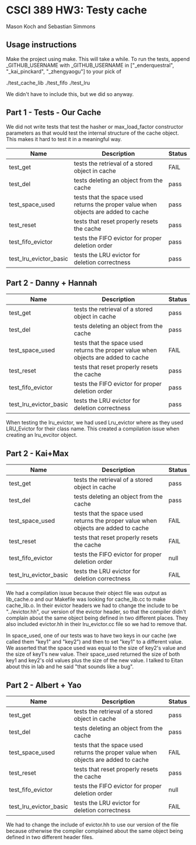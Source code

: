 # CSCI 389 HW3: Testy cache
Mason Koch and Sebastian Simmons

## Usage instructions
Make the project using make. This will take a while. To run the tests, append \_GITHUB_USERNAME with \_GITHUB_USERNAME in ["\_enderquestral", "\_kai_pinckard", "\_zhengyaogu"] to your pick of

./test_cache_lib
./test_fifo
./test_lru

We didn't have to include this, but we did so anyway.

## Part 1 - Tests - Our Cache
We did not write tests that test the hasher or max_load_factor constructor parameters as that would test the internal structure of the cache object. This makes it hard to test it in a meaningful way.

|Name|Description|Status|
|----|-----------|------|
|test_get|tests the retrieval of a stored object in cache|FAIL|
|test_del|tests deleting an object from the cache|pass|
|test_space_used|tests that the space used returns the proper value when objects are added to cache|pass|
|test_reset|tests that reset properly resets the cache|pass|
|test_fifo_evictor|tests the FIFO evictor for proper deletion order|pass|
|test_lru_evictor_basic|tests the LRU evictor for deletion correctness|pass|

## Part 2 - Danny + Hannah
|Name|Description|Status|
|----|-----------|------|
|test_get|tests the retrieval of a stored object in cache|pass|
|test_del|tests deleting an object from the cache|pass|
|test_space_used|tests that the space used returns the proper value when objects are added to cache|FAIL|
|test_reset|tests that reset properly resets the cache|pass|
|test_fifo_evictor|tests the FIFO evictor for proper deletion order|pass|
|test_lru_evictor_basic|tests the LRU evictor for deletion correctness|pass|

When testing the lru_evictor, we had used Lru_evictor where as they used LRU_Evictor for their class name. This created a compilation issue when creating an lru_evcitor object. 

## Part 2 - Kai+Max
|Name|Description|Status|
|----|-----------|------|
|test_get|tests the retrieval of a stored object in cache|pass|
|test_del|tests deleting an object from the cache|pass|
|test_space_used|tests that the space used returns the proper value when objects are added to cache|FAIL|
|test_reset|tests that reset properly resets the cache|FAIL|
|test_fifo_evictor|tests the FIFO evictor for proper deletion order|null|
|test_lru_evictor_basic|tests the LRU evictor for deletion correctness|FAIL|

We had a compilation issue because their object file was output as lib_cache.o and our Makefile was looking for cache_lib.cc to make cache_lib.o. In their evictor headers we had to change the include to be "../evictor.hh", our version of the evictor header, so that the compiler didn't complain about the same object being defined in two different places. They also included evictor.hh in their lru_evictor.cc file so we had to remove that.

In space_used, one of our tests was to have two keys in our cache (we called them "key1" and "key2") and then to set "key1" to a different value. We asserted that the space used was equal to the size of key2's value and the size of key1's new value. Their space_used returned the size of both key1 and key2's old values plus the size of the new value. I talked to Eitan about this in lab and he said "that sounds like a bug".

## Part 2 - Albert + Yao
|Name|Description|Status|
|----|-----------|------|
|test_get|tests the retrieval of a stored object in cache|pass|
|test_del|tests deleting an object from the cache|pass|
|test_space_used|tests that the space used returns the proper value when objects are added to cache|FAIL|
|test_reset|tests that reset properly resets the cache|pass|
|test_fifo_evictor|tests the FIFO evictor for proper deletion order|null|
|test_lru_evictor_basic|tests the LRU evictor for deletion correctness|FAIL|

We had to change the include of evictor.hh to use our version of the file because otherwise the compiler complained about the same object being defined in two different header files. 
